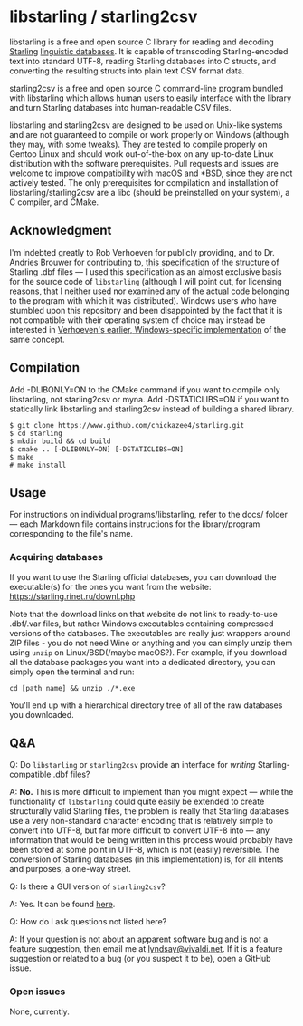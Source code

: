 # libstarling / starling2csv

libstarling is a free and open source C library for reading and decoding [Starling](https://starling.rinet.ru/index2.php?lan=en) [linguistic databases](https://starling.rinet.ru/downl.php). It is capable of transcoding Starling-encoded text into standard UTF-8, reading Starling databases into C structs, and converting the resulting structs into plain text CSV format data.

starling2csv is a free and open source C command-line program bundled with libstarling which allows human users to easily interface with the library and turn Starling databases into human-readable CSV files.

libstarling and starling2csv are designed to be used on Unix-like systems and are not guaranteed to compile or work properly on Windows (although they may, with some tweaks). They are tested to compile properly on Gentoo Linux and should work out-of-the-box on any up-to-date Linux distribution with the software prerequisites. Pull requests and issues are welcome to improve compatibility with macOS and \*BSD, since they are not actively tested. The only prerequisites for compilation and installation of libstarling/starling2csv are a libc (should be preinstalled on your system), a C compiler, and CMake.

## Acknowledgment

I'm indebted greatly to Rob Verhoeven for publicly providing, and to Dr. Andries Brouwer for contributing to, [this specification](https://github.com/rhaver/starling/blob/master/doc/starling-dbf.pdf) of the structure of Starling .dbf files — I used this specification as an almost exclusive basis for the source code of `libstarling` (although I will point out, for licensing reasons, that I neither used nor examined any of the actual code belonging to the program with which it was distributed). Windows users who have stumbled upon this repository and been disappointed by the fact that it is not compatible with their operating system of choice may instead be interested in [Verhoeven's earlier, Windows-specific implementation](https://github.com/rhaver/starling) of the same concept.

## Compilation

Add -DLIBONLY=ON to the CMake command if you want to compile only libstarling, not starling2csv or myna. Add -DSTATICLIBS=ON if you want to statically link libstarling and starling2csv instead of building a shared library. 

    $ git clone https://www.github.com/chickazee4/starling.git
    $ cd starling
    $ mkdir build && cd build
    $ cmake .. [-DLIBONLY=ON] [-DSTATICLIBS=ON]
    $ make
    # make install

## Usage

For instructions on individual programs/libstarling, refer to the docs/ folder — each Markdown file contains instructions for the library/program corresponding to the file's name.

### Acquiring databases

If you want to use the Starling official databases, you can download the executable(s) for the ones you want from the website: https://starling.rinet.ru/downl.php

Note that the download links on that website do not link to ready-to-use .dbf/.var files, but rather Windows executables containing compressed versions of the databases. The executables are really just wrappers around ZIP files - you do not need Wine or anything and you can simply unzip them using `unzip` on Linux/BSD(/maybe macOS?). For example, if you download all the database packages you want into a dedicated directory, you can simply open the terminal and run:

    cd [path name] && unzip ./*.exe

You'll end up with a hierarchical directory tree of all of the raw databases you downloaded.

## Q&A

Q: Do `libstarling` or `starling2csv` provide an interface for *writing* Starling-compatible .dbf files?

A: **No.** This is more difficult to implement than you might expect — while the functionality of `libstarling` could quite easily be extended to create structurally valid Starling files, the problem is really that Starling databases use a very non-standard character encoding that is relatively simple to convert into UTF-8, but far more difficult to convert UTF-8 into — any information that would be being written in this process would probably have been stored at some point in UTF-8, which is not (easily) reversible. The conversion of Starling databases (in this implementation) is, for all intents and purposes, a one-way street.

Q: Is there a GUI version of `starling2csv`?

A: Yes. It can be found [here](https://github.com/chickazee4/myna).

Q: How do I ask questions not listed here?

A: If your question is not about an apparent software bug and is not a feature suggestion, then email me at <lyndsay@vivaldi.net>. If it is a feature suggestion or related to a bug (or you suspect it to be), open a GitHub issue.

### Open issues

None, currently.